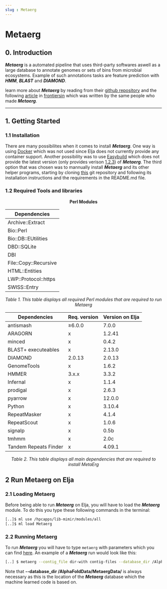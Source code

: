```yaml
---
slug : Metaerg
---
```


# Metaerg

## 0. Introduction
***Metaerg*** is a automated pipeline that uses third-party softwares aswell as a large database to annotate genomes or sets of bins from microbial ecosystems. Example of such annotations tasks are feature prediction with ***HMM***, ***BLAST*** and ***DIAMOND***.


learn more about ***Metaerg*** by reading from their [github repository](https://github.com/xiaoli-dong/metaerg)  and the following [article](https://www.frontiersin.org/articles/10.3389/fgene.2019.00999/full) in [frontiersin](https://www.frontiersin.org/) which was written by the same people who made ***Metaerg***.

---

## 1. Getting Started


### 1.1 Installation
There are many possibilites when it comes to install ***Metaerg***. One way is using [Docker](https://www.docker.com/) which was not used since Elja does not currently provide any container support. Another possibility was to use [Easybuild](https://docs.easybuild.io/) which does not provide the latest version (only provides verison [1.2.3](https://docs.easybuild.io/version-specific/supported-software/#metaerg)) of ***Metaerg***. 
The third option that was chosen was to mannually install ***Metaerg*** and its other helper programs, starting by cloning [this](https://docs.easybuild.io/version-specific/supported-software/#metaerg) git repository and following its installation instructions and the requirements in the README.md file.

### 1.2 Required Tools and libraries



<center>

**Perl Modules** 

|  Dependencies                        |
| ------------------------------------ |
|        Archive::Extract              |
|           Bio::Perl                  |                              
|       Bio::DB::EUtilities            |                    
|           DBD::SQLite                |                            
|               DBI                    |                                    
|       File::Copy::Recursive          |                 
|          HTML::Entities              |                         
|       LWP::Protocol::https           |                   
|           SWISS::Entry               |



*Table 1. This table displays all required Perl modules that are required to run Metaerg*

</center>

<center>


|  Dependencies                        | Req. version    |      Version on Elja     |
| ------------------------------------ | --------------- |------------------------- |
| antismash                            |      ≥6.0.0     |          7.0.0           |
| ARAGORN                              |        x        | 1.2.41                   |
|minced                                |        x        |             0.4.2        |
|BLAST+ executeables                   |        x        |          2.13.0          |
|DIAMOND                               | 2.0.13          |          2.0.13          |
| GenomeTools                          |        x        |          1.6.2           |
| HMMER                                |       3.x.x     |          3.3.2           |
| Infernal                             |        x        |          1.1.4           |
|prodigal                              |        x        |      2.6.3               |
|pyarrow                               |        x        |          12.0.0          |
|Python                                |        x        |3.10.4                    |
|RepeatMasker                          |        x        |      4.1.4               |
|RepeatScout                           |        x        |      1.0.6               |
| signalp                              |        x        |          0.5b            |
|tmhmm                                 |        x        |          2.0c            |
|Tandem Repeats Finder                 |        x        |          4.09.1          |


*Table 2. This table displays all main dependencies that are required to install MetaErg*

</center>

## 2 Run Metaerg on Elja

### 2.1 Loading Metaerg
Before being able to run ***Metaerg*** on Elja, you will have to load the ***Metaerg*** module. To do this you type these following commands in the terminal:

```bash
[..]$ ml use /hpcapps/lib-mimir/modules/all
[..]$ ml load Metaerg
```

### 2.2 Running Metaerg 
To run ***Metaerg*** you will have to type ```metaerg``` with parameters which you can find [here](https://github.com/kinestetika/MetaErg#usage). An example of a ***Metaerg*** run would look like this:

```bash
[..] $ metaerg --contig_file dir-with contig-files --database_dir /AlphaFoldData/MetaergData/
```

Note that **--database_dir /AlphaFoldData/MetaergData/** is always necessary as this is the location of the ***Metaerg*** database which the machine learned code is based on.